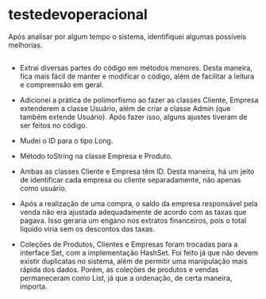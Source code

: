 # testedevoperacional

Após analisar por algum tempo o sistema, identifiquei algumas possíveis melhorias. 
##
  - Extrai diversas partes do código em métodos menores. Desta maneira, fica mais fácil de manter e modificar o código, além de facilitar a leitura e compreensão em geral.

  - Adicionei a prática de polimorfismo ao fazer as classes Cliente, Empresa extenderem a classe Usuário, além de criar a classe Admin (que também extende Usuário). Após fazer isso, alguns ajustes tiveram de ser feitos no código.
  
  - Mudei o ID para o tipo Long.
  
  - Método toString na classe Empresa e Produto.
  
  - Ambas as classes Cliente e Empresa têm ID. Desta maneira, há um jeito de identificar cada empresa ou cliente separadamente, não apenas como usuário.
    
  - Após a realização de uma compra, o saldo da empresa responsável pela venda não era ajustada adequadamente de acordo com as taxas que pagava. Isso geraria um engano nos extratos financeiros, pois o total líquido viria sem os descontos das taxas.
  
  - Coleções de Produtos, Clientes e Empresas foram trocadas para a interface Set, com a implementação HashSet. Foi feito já que não devem existir duplicatas no sistema, além de permitir uma manipulação mais rápida dos dados. Porém, as coleções de produtos e vendas permaneceram como List, já que a ordenação, de certa maneira, importa. 

